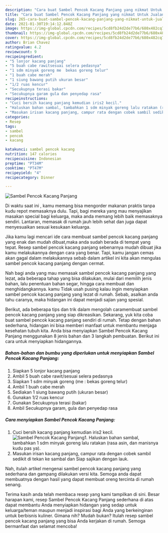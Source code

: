 ```yaml
---
description: "Cara buat Sambel Pencok Kacang Panjang yang nikmat Untuk Jualan"
title: "Cara buat Sambel Pencok Kacang Panjang yang nikmat Untuk Jualan"
slug: 265-cara-buat-sambel-pencok-kacang-panjang-yang-nikmat-untuk-jualan
date: 2021-01-30T19:14:12.848Z
image: https://img-global.cpcdn.com/recipes/5cd8fb24d2de77b6/680x482cq70/sambel-pencok-kacang-panjang-foto-resep-utama.jpg
thumbnail: https://img-global.cpcdn.com/recipes/5cd8fb24d2de77b6/680x482cq70/sambel-pencok-kacang-panjang-foto-resep-utama.jpg
cover: https://img-global.cpcdn.com/recipes/5cd8fb24d2de77b6/680x482cq70/sambel-pencok-kacang-panjang-foto-resep-utama.jpg
author: Brian Chavez
ratingvalue: 4.2
reviewcount: 9
recipeingredient:
- "5 lonjor kacang panjang"
- "5 buah cabe rawitsesuai selera pedasnya"
- "1 sdm minyak goreng me  bekas goreng telur"
- "1 buah cabe merah"
- "1 siung bawang putih ukuran besar"
- "1/2 ruas kencur"
- "Secukupnya terasi bakar"
- "Secukupnya garam gula dan penyedap rasa"
recipeinstructions:
- "Cuci bersih kacang panjang kemudian iris2 kecil."
- "Haluskan bahan sambal, tambahkan 1 sdm minyak goreng lalu ratakan (rasa asin, dan manisnya kudu pas ya)."
- "Masukan irisan kacang panjang, campur rata dengan cobek sambil sedikit di tekan ke sambal dan Siap sajikan dengan lauk."
categories:
- Resep
tags:
- sambel
- pencok
- kacang

katakunci: sambel pencok kacang 
nutrition: 147 calories
recipecuisine: Indonesian
preptime: "PT34M"
cooktime: "PT47M"
recipeyield: "4"
recipecategory: Dinner

---
```



![Sambel Pencok Kacang Panjang](https://img-global.cpcdn.com/recipes/5cd8fb24d2de77b6/680x482cq70/sambel-pencok-kacang-panjang-foto-resep-utama.jpg)

Di waktu  saat ini , kamu memang bisa mengorder makanan praktis tanpa kudu repot memasaknya dulu. Tapi, bagi mereka yang mau menyajikan masakan special bagi keluarga, maka anda memang lebih baik memasaknya sendiri. Lantaran, memasak di rumah jauh lebih sehat dan juga dapat menyesuaikan sesuai kesukaan keluarga.

Jika kamu lagi mencari ide cara membuat sambel pencok kacang panjang yang enak dan mudah dibuat,maka anda sudah berada di tempat yang tepat. Resep sambel pencok kacang panjang  sebenarnya mudah dibuat jika kamu melakukannya dengan cara yang benar. Tapi, kamu jangan cemas akan gagal dalam melakukannya 
sebab dalam artikel ini kita akan mengulas sambel pencok kacang panjang dengan cermat.  



Nah bagi anda yang mau memasak sambel pencok kacang panjang yang lezat, ada beberapa tahap yang bisa dilakukan, mulai dari memilih jenis bahan, lalu penentuan bahan segar, hingga cara membuat dan menghidangkannya. kamu Tidak usah pusing kalau ingin menyiapkan sambel pencok kacang panjang yang lezat di rumah. Sebab, asalkan anda  tahu caranya, maka hidangan ini dapat menjadi sajian yang spesial.

Berikut, ada beberapa tips dan trik dalam mengolah caramembuat sambel pencok kacang panjang yang siap dikreasikan. Sekarang, yuk kita coba buat sambel pencok kacang panjang sendiri di rumah. Tetap dengan bahan sederhana, hidangan ini bisa memberi manfaat untuk membantu menjaga kesehatan tubuh kita. Anda bisa menyiapkan Sambel Pencok Kacang Panjang menggunakan 8 jenis bahan dan 3 langkah pembuatan. Berikut ini cara untuk menyiapkan hidangannya.

<!--inarticleads1-->

##### Bahan-bahan dan bumbu yang diperlukan untuk menyiapkan Sambel Pencok Kacang Panjang:

1. Siapkan 5 lonjor kacang panjang
1. Ambil 5 buah cabe rawit/sesuai selera pedasnya
1. Siapkan 1 sdm minyak goreng (me : bekas goreng telur)
1. Ambil 1 buah cabe merah
1. Sediakan 1 siung bawang putih (ukuran besar)
1. Gunakan 1/2 ruas kencur
1. Gunakan Secukupnya terasi (bakar)
1. Ambil Secukupnya garam, gula dan penyedap rasa




<!--inarticleads2-->

##### Cara menyiapkan Sambel Pencok Kacang Panjang:

1. Cuci bersih kacang panjang kemudian iris2 kecil.
<img src="https://img-global.cpcdn.com/steps/90f38a5e7456f64d/160x128cq70/sambel-pencok-kacang-panjang-langkah-memasak-1-foto.jpg" alt="Sambel Pencok Kacang Panjang">1. Haluskan bahan sambal, tambahkan 1 sdm minyak goreng lalu ratakan (rasa asin, dan manisnya kudu pas ya).
1. Masukan irisan kacang panjang, campur rata dengan cobek sambil sedikit di tekan ke sambal dan Siap sajikan dengan lauk.




Nah, itulah artikel mengenai  sambel pencok kacang panjang  yang sederhana dan gampang dilakukan versi kita. Semoga anda dapat membuatnya dengan hasil yang dapat membuat oreng tercinta di rumah senang. 

Terima kasih anda telah membaca resep yang kami tampilkan di sini. Besar harapan kami, resep  Sambel Pencok Kacang Panjang sederhana di atas dapat membantu Anda menyiapkan hidangan yang sedap untuk keluarga/teman maupun menjadi inspirasi bagi Anda yang berkeinginan untuk berbisnis kuliner. Gimana nih? Mudah bukan? Itulah resep sambel pencok kacang panjang yang bisa Anda kerjakan di rumah. Semoga bermanfaat dan selamat mencoba!

